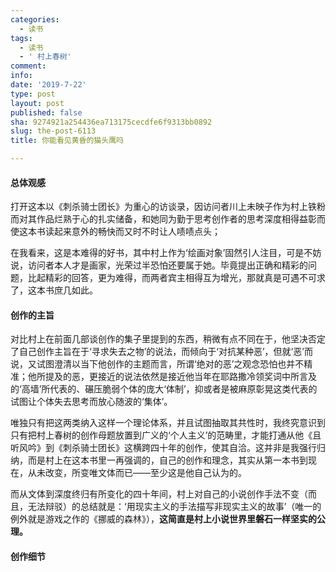 ```yaml
---
categories:
  - 读书
tags:
  - 读书
  - ' 村上春树'
comment: 
info: 
date: '2019-7-22'
type: post
layout: post
published: false
sha: 9274921a254436ea713175cecdfe6f9313bb0892
slug: the-post-6113
title: 你能看见黄昏的猫头鹰吗

---
```

#### 总体观感
打开这本以《刺杀骑士团长》为重心的访谈录，因访问者川上未映子作为村上铁粉而对其作品烂熟于心的扎实储备，和她同为勤于思考创作者的思考深度相得益彰而使这本书读起来意外的畅快而又时不时让人啧啧点头；

在我看来，这是本难得的好书，其中村上作为‘绘画对象’固然引人注目，可是不妨说，访问者本人才是画家，光荣过半恐怕还要属于她。毕竟提出正确和精彩的问题，比起精彩的回答，更为难得，而两者宾主相得互为增光，那就真是可遇不可求了，这本书庶几如此。

#### 创作的主旨

对比村上在前面几部谈创作的集子里提到的东西，稍微有点不同在于，他坚决否定了自己创作主旨在于‘寻求失去之物’的说法，而倾向于‘对抗某种恶’，但就‘恶’而说，又试图澄清以当下他创作的主题而言，所谓‘绝对的恶’之观念恐怕也并不精准；他所提及的恶，更接近的说法依然是接近他当年在耶路撒冷领奖词中所言及的‘高墙’所代表的、碾压脆弱个体的庞大‘体制’，抑或者是被麻原彰晃这类代表的试图让个体失去思考而放心随波的‘集体’。

唯独只有把这两类纳入这样一个理论体系，并且试图抽取其共性时，我终究意识到只有把村上春树的创作母题放置到广义的‘个人主义’的范畴里，才能打通从他《且听风吟》到《刺杀骑士团长》这横跨四十年的创作，使其自洽。这并非是我强行归纳，而是村上在这本书里一再强调的，自己的创作和理念，其实从第一本书到现在，从未改变，所变唯文体而已——至少这是他自己认为的。

而从文体到深度终归有所变化的四十年间，村上对自己的小说创作手法不变（而且，无法辩驳）的总结就是：‘用现实主义的手法描写非现实主义的故事’（唯一的例外就是游戏之作的《挪威的森林》），**这简直是村上小说世界里磐石一样坚实的公理。**  

#### 创作细节 



